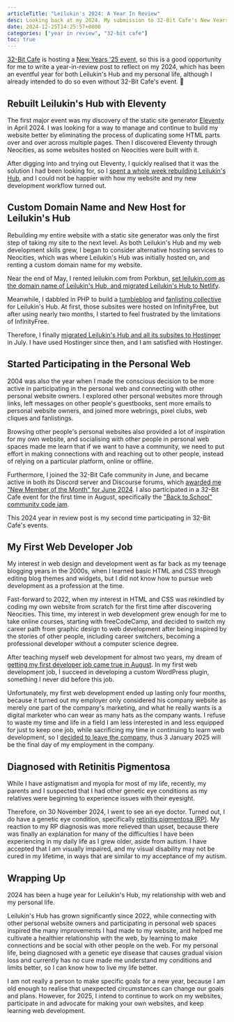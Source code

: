 ```yaml
---
articleTitle: "Leilukin's 2024: A Year In Review"
desc: Looking back at my 2024. My submission to 32-Bit Cafe's New Years '25 event.
date: 2024-12-25T14:25:57+0800
categories: ["year in review", "32-bit cafe"]
toc: true
---
```


[32-Bit Cafe](https://32bit.cafe/) is hosting a [New Years '25 event](https://32bit.cafe/newyear25/), so this is a good opportunity for me to write a year-in-review post to reflect on my 2024, which has been an eventful year for both Leilukin's Hub and my personal life, although I already intended to do so even without 32-Bit Cafe's event. 🙂

## Rebuilt Leilukin's Hub with Eleventy

The first major event was my discovery of the static site generator [Eleventy](https://www.11ty.dev/) in April 2024.  I was looking for a way to manage and continue to build my website better by eliminating the process of duplicating some HTML parts over and over across multiple pages. Then I discovered Eleventy through Neocities, as some websites hosted on Neocities were built with it.

After digging into and trying out Eleventy, I quickly realised that it was the solution I had been looking for, so I [spent a whole week rebuilding Leilukin's Hub](2024-04-21-april-2024-leilukins-hub-overhaul-with-eleventy.md), and I could not be happier with how my website and my new development workflow turned out.

## Custom Domain Name and New Host for Leilukin's Hub

Rebuilding my entire website with a static site generator was only the first step of taking my site to the next level. As both Leilukin's Hub and my web development skills grew, I began to consider alternative hosting services to Neocities, which was where Leilukin's Hub was initially hosted on, and renting a custom domain name for my website.

Near the end of May, I rented leilukin.com from Porkbun, [set leilukin.com as the domain name of Leilukin's Hub, and migrated Leilukin's Hub to Netlify](2024-05-31-domain-name-hosting-change-leilukins-hub.md).

Meanwhile, I dabbled in PHP to build a [tumbleblog](2024-06-21-leilukins-hub-tumbleblog-launched.md) and [fanlisting collective](2024-07-02-fanlisting-collective-launch.md) for Leilukin's Hub. At first, those subsites were hosted on InfinityFree, but after using nearly two months, I started to feel frustrated by the limitations of InfinityFree.

Therefore, I finally [migrated Leilukin's Hub and all its subsites to Hostinger](2024-07-27-hostinger-migration-leilukins-hub.md) in July. I have used Hostinger since then, and I am satisfied with Hostinger.

## Started Participating in the Personal Web

2004 was also the year when I made the conscious decision to be more active in participating in the personal web and connecting with other personal website owners. I explored other personal websites more through links, left messages on other people's guestbooks, sent more emails to personal website owners, and joined more webrings, pixel clubs, web cliques and fanlistings.

Browsing other people's personal websites also provided a lot of inspiration for my own website, and socialising with other people in personal web spaces made me learn that if we want to have a community, we need to put effort in making connections with and reaching out to other people, instead of relying on a particular platform, online or offline.

Furthermore, I joined the 32-Bit Cafe community in June, and became active in both its Discord server and Discourse forums, which [awarded me "New Member of the Month" for June 2024](https://tumbleblog.leilukin.com/2024/07/02/earned-32-bit-cafe-new-member-of-the-month-award-for-june-2024/). I also participated in a 32-Bit Cafe event for the first time in August, specifically the ["Back to School" community code jam](/articles/accessible-footnotes/).

This 2024 year in review post is my second time participating in 32-Bit Cafe's events.

## My First Web Developer Job

My interest in web design and development went as far back as my teenage blogging years in the 2000s, when I learned basic HTML and CSS through editing blog themes and widgets, but I did not know how to pursue web development as a profession at the time.

Fast-forward to 2022, when my interest in HTML and CSS was rekindled by coding my own website from scratch for the first time after discovering Neocities. This time, my interest in web development grew enough for me to take online courses, starting with freeCodeCamp, and decided to switch my career path from graphic design to web development after being inspired by the stories of other people, including career switchers, becoming a professional developer without a computer science degree.

After teaching myself web development for almost two years, my dream of [getting my first developer job came true in August](2024-08-18-from-hobbyist-to-professional-web-developer.md). In my first web development job, I succeed in developing a custom WordPress plugin, something I never did before this job.

Unfortunately, my first web development ended up lasting only four months, because it turned out my employer only considered his company website as merely one part of the company's marketing, and what he really wants is a digital marketer who can wear as many hats as the company wants. I refuse to waste my time and life in a field I am less interested in and less equipped for just to keep one job, while sacrificing my time in continuing to learn web development, so I [decided to leave the company](2024-12-16-leaving-my-first-developer-job.md), thus 3 January 2025 will be the final day of my employment in the company.

## Diagnosed with Retinitis Pigmentosa

While I have astigmatism and myopia for most of my life, recently, my parents and I suspected that I had other genetic eye conditions as my relatives were beginning to experience issues with their eyesight.

Therefore, on 30 November 2024, I went to see an eye doctor. Turned out, I do have a genetic eye condition, specifically [retinitis pigmentosa (RP)](/articles/living-with-retinitis-pigmentosa). My reaction to my RP diagnosis was more relieved than upset, because there was finally an explanation for many of the difficulties I have been experiencing in my daily life as I grew older, aside from autism. I have accepted that I am visually impaired, and my visual disability may not be cured in my lifetime, in ways that are similar to my acceptance of my autism.

## Wrapping Up

2024 has been a huge year for Leilukin's Hub, my relationship with web and my personal life.

Leilukin's Hub has grown significantly since 2022, while connecting with other personal website owners and participating in personal web spaces inspired the many improvements I had made to my website, and helped me cultivate a healthier relationship with the web, by learning to make connections and be social with other people on the web. For my personal life, being diagnosed with a genetic eye disease that causes gradual vision loss and currently has no cure made me understand my conditions and limits better, so I can know how to live my life better.

I am not really a person to make specific goals for a new year, because I am old enough to realise that unexpected circumstances can change our goals and plans. However, for 2025, I intend to continue to work on my websites, participate in and advocate for making your own websites, and keep learning web development.